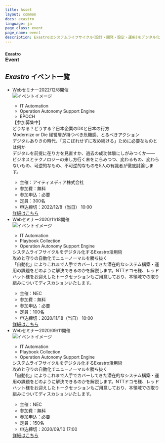 ```yaml
---
title: Asset
layout: common
docs: exastro
language: ja
page_class: event
page_name: event
description: Exastroはシステムライフサイクル(設計・開発・設定・運用)をデジタル化・自動化・省力化することを目的としたオープンソースのソフトウェアスイートです。
---
```

<main>

<article>

<div id="articleTitle">
  <section>
    <div class="sectionInner">
      <h1><small>Exastro</small><br>
      Event</h1>
    </div>
  </section>
</div>

<div id="articleBody">

<section id="newsList">
<div class="sectionInner">

<h2><em>Exastro</em> イベント一覧</h2>

<ul class="eventList">

  <li class="eventListItem">
    <div class="eventListData">
      <div class="eventListDate"><span class="eventListType">Webセミナー</span>2022/12/8開催</div>
      <div class="eventListMainImage">
        <img class="eventListImage" src="/docs/asset/event_img/20221208.png" alt="イベントイメージ">
      </div>
      <div class="eventListOverview">
        <div class="eventListTag"><i class="fas fa-tag"></i>
          <ul class="eventListTagList">
            <li class="eventListTagItem"><span class="eventTag ita">IT Automation</span></li>
            <li class="eventListTagItem"><span class="eventTag oase">Operation Autonomy Support Engine</span></li>
            <li class="eventListTagItem"><span class="eventTag epoch">EPOCH</span></li>
          </ul>
        </div>
        <div class="eventListTitle"><span class="popularity">【参加募集中】</span><br>
        どうなる？どうする？日本企業のDXと日本の行方</div>
        <div class="eventListSubTitle">Modernize or Die 経営層が持つべき危機感、とるべきアクション</div>
        <div class="eventListSummary">
          デジタルありきの時代、「刃こぼれせずに攻め続ける」ために必要なものとは何か<br>デジタルを前提に在り方を見直すか、過去の成功体験にしがみつくか――<br>
ビジネスとテクノロジーの来し方行く末をにらみつつ、変わるもの、変わらないもの、可逆的なもの、不可逆的なものを5人の有識者が徹底討論します。
        </div>
        <div class="eventListMeta">
          <ul class="eventListMetaList">
            <li class="eventListMetaItem">主催：アイティメディア株式会社</li>
            <li class="eventListMetaItem">参加費：無料</li>
            <li class="eventListMetaItem">参加申込：必要</li>
            <li class="eventListMetaItem">定員：300名</li>
            <li class="eventListMetaItem">申込締切：2022/12/8（当日） 10:00</li>
          </ul>
        </div>
      </div>
      <div class="eventListDetail"><a class="eventListLink touch" href="https://v2.nex-pro.com/campaign/47120/apply?group=nec03" target="_blank"><span>詳細はこちら</span></a></div>
    </div>
  </li>
  
  <li class="eventListItem">
    <div class="eventListData">
      <div class="eventListDate"><span class="eventListType">Webセミナー</span>2020/11/18開催</div>
      <div class="eventListMainImage">
        <img class="eventListImage" src="/docs/asset/event_img/20200911.jpg" alt="イベントイメージ">
      </div>
      <div class="eventListOverview">
        <div class="eventListTag"><i class="fas fa-tag"></i>
          <ul class="eventListTagList">
            <li class="eventListTagItem"><span class="eventTag ita">IT Automation</span></li>
            <li class="eventListTagItem"><span class="eventTag pc">Playbook Collection</span></li>
            <li class="eventListTagItem"><span class="eventTag oase">Operation Autonomy Support Engine</span></li>
          </ul>
        </div>
        <div class="eventListTitle">
        システムライフサイクルをデジタル化するExastro活用術</div>
        <div class="eventListSubTitle">攻めと守りの自動化でニューノーマルを勝ち抜く</div>
        <div class="eventListSummary">
          「自動化」によりこれまで人手でカバーしてきた潜在的なシステム構築・運用の課題をどのように解決できるのかを解説します。NTTドコモ様、レッドハット様をお迎えしたトークセッションもご用意しており、本領域での取り組みについてディスカションいたします。
        </div>
        <div class="eventListMeta">
          <ul class="eventListMetaList">
            <li class="eventListMetaItem">主催：NEC</li>
            <li class="eventListMetaItem">参加費：無料</li>
            <li class="eventListMetaItem">参加申込：必要</li>
            <li class="eventListMetaItem">定員：100名</li>
            <li class="eventListMetaItem">申込締切：2020/11/18（当日） 10:00</li>
          </ul>
        </div>
      </div>
      <div class="eventListDetail"><a class="eventListLink touch" href="/docs/event/20201118_ja.html"><span>詳細はこちら</span></a></div>
    </div>
  </li>

  <li class="eventListItem">
    <div class="eventListData">
      <div class="eventListDate"><span class="eventListType">Webセミナー</span>2020/09/11開催</div>
      <div class="eventListMainImage">
        <img class="eventListImage" src="/docs/asset/event_img/20200911.jpg" alt="イベントイメージ">
      </div>
      <div class="eventListOverview">
        <div class="eventListTag"><i class="fas fa-tag"></i>
          <ul class="eventListTagList">
            <li class="eventListTagItem"><span class="eventTag ita">IT Automation</span></li>
            <li class="eventListTagItem"><span class="eventTag pc">Playbook Collection</span></li>
            <li class="eventListTagItem"><span class="eventTag oase">Operation Autonomy Support Engine</span></li>
          </ul>
        </div>
        <div class="eventListTitle">システムライフサイクルをデジタル化するExastro活用術</div>
        <div class="eventListSubTitle">攻めと守りの自動化でニューノーマルを勝ち抜く</div>
        <div class="eventListSummary">
          「自動化」によりこれまで人手でカバーしてきた潜在的なシステム構築・運用の課題をどのように解決できるのかを解説します。NTTドコモ様、レッドハット様をお迎えしたトークセッションもご用意しており、本領域での取り組みについてディスカションいたします。
        </div>
        <div class="eventListMeta">
          <ul class="eventListMetaList">
            <li class="eventListMetaItem">主催：NEC</li>
            <li class="eventListMetaItem">参加費：無料</li>
            <li class="eventListMetaItem">参加申込：必要</li>
            <li class="eventListMetaItem">定員：150名</li>
            <li class="eventListMetaItem">申込締切：2020/09/10 17:00</li>
          </ul>
        </div>
      </div>
      <div class="eventListDetail"><a class="eventListLink touch" href="/docs/event/20200911_ja.html"><span>詳細はこちら</span></a></div>
    </div>
  </li>

</ul>

</div>
</section>

</div>
<!-- / #terminalBody -->


<!-- InstanceEndEditable -->
</article>

</main>